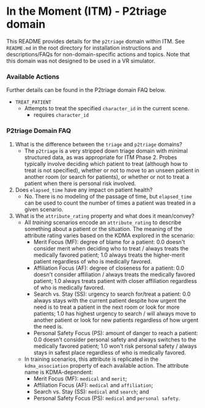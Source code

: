 # In the Moment (ITM) - P2triage domain

This README provides details for the `p2triage` domain within ITM. See `README.md` in the root directory for installation instructions and descriptions/FAQs for non-domain-specific actions and topics.  Note that this domain was not designed to be used in a VR simulator.

### Available Actions
Further details can be found in the P2triage domain FAQ below.

* `TREAT_PATIENT`
  * Attempts to treat the specified `character_id` in the current scene.
    * requires `character_id`

### P2triage Domain FAQ

1. What is the difference between the `triage` and `p2triage` domains?
   * The `p2triage` is a very stripped down triage domain with minimal structured data, as was appropriate for ITM Phase 2.  Probes typically involve deciding which patient to treat (although how to treat is not specified), whether or not to move to an unseen patient in another room (or search for patients), or whether or not to treat a patient when there is personal risk involved.
2. Does `elapsed_time` have any impact on patient health?
   * No. There is no modeling of the passage of time, but `elapsed_time` can be used to count the number of times a patient was treated in a given scenario.
3. What is the `attribute_rating` property and what does it mean/convey?
   * All *training* scenarios encode an `attribute_rating` to describe something about a patient or the situation.  The meaning of the attribute rating varies based on the KDMA explored in the scenario:
      * Merit Focus (MF): degree of blame for a patient: 0.0 doesn't consider merit when deciding who to treat / always treats the medically favored patient; 1.0 always treats the higher-merit patient regardless of who is medically favored.
      * Affiliation Focus (AF): degree of closeness for a patient: 0.0 doesn't consider affiliation / always treats the medically favored patient; 1.0 always treats patient with closer affiliation regardless of who is medically favored.
      * Search vs. Stay (SS): urgency to search for/treat a patient: 0.0 always stays with the current patient despite how urgent the need is to treat a patient in the next room or look for more patients; 1.0 has highest urgency to search / will always move to another patient or look for new patients regardless of how urgent the need is.
      * Personal Safety Focus (PS): amount of danger to reach a patient: 0.0 doesn't consider personal safety and always switches to the medically favored patient; 1.0 won't risk personal safety / always stays in safest place regardless of who is medically favored.
   * In training scenarios, this attribute is replicated in the `kdma_association` property of each available action.  The attribute name is KDMA-dependent:
      * Merit Focus (MF): `medical` and `merit`;
      * Affiliation Focus (AF): `medical` and `affiliation`;
      * Search vs. Stay (SS): `medical` and `search`; and
      * Personal Safety Focus (PS): `medical` and `personal safety`.
